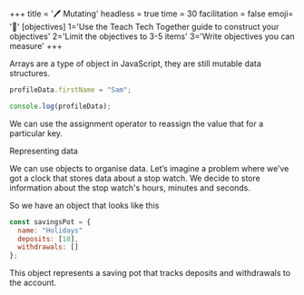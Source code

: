 +++
title = '🖊️ Mutating'
headless = true
time = 30
facilitation = false
emoji= '🧩'
[objectives]
    1='Use the Teach Tech Together guide to construct your objectives'
    2='Limit the objectives to 3-5 items'
    3='Write objectives you can measure'
+++

Arrays are a type of object in JavaScript, they are still mutable data structures.

```js
profileData.firstName = "Sam";

console.log(profileData);
```

We can use the assignment operator to reassign the value that for a particular key.

Representing data

We can use objects to organise data.
Let’s imagine a problem where we’ve got a clock that stores data about a stop watch.
We decide to store information about the stop watch's hours, minutes and seconds.

So we have an object that looks like this

```js
const savingsPot = {
  name: "Holidays"
  deposits: [10],
  withdrawals: []
};
```

This object represents a saving pot that tracks deposits and withdrawals to the account.
